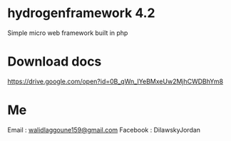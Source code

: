 # hydrogenframework 4.2
Simple micro web framework built in php
# Download docs
https://drive.google.com/open?id=0B_qWn_IYeBMxeUw2MjhCWDBhYm8
# Me
Email : walidlaggoune159@gmail.com
Facebook : DilawskyJordan
